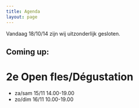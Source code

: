 ```yaml
---
title: Agenda 
layout: page
---
```



Vandaag 18/10/14 zijn wij uitzonderlijk gesloten.

Coming up:
----------

2e Open fles/Dégustation
========================
* za/sam 15/11 14.00-19.00
* zo/dim 16/11 10.00-19.00






